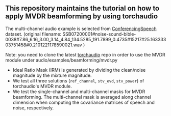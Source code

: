 This repository maintains the tutorial on how to apply MVDR beamforming by using torchaudio
-----------

The multi-channel audio example is selected from [ConferencingSpeech](https://github.com/ConferencingSpeech/ConferencingSpeech2021) dataset. 
(original filename: SSB07200001\#noise-sound-bible-0038\#7.86_6.16_3.00_3.14_4.84_134.5285_191.7899_0.4735\#15217\#25.16333303751458\#0.2101221178590021.wav )

Note: you need to clone the latest [torchaudio](https://github.com/pytorch/audio) repo in order to use the MVDR module under audio/examples/beamforming/mvdr.py

- Ideal Ratio Mask (IRM) is generated by dividing the clean/noise magnitude by the mixture magnitude.
- We test all three solutions (``ref_channel``, ``stv_evd``, ``stv_power``) of torchaudio's MVDR module.
- We test the single-channel and multi-channel masks for MVDR beamforming. The multi-channel mask is averaged along channel dimension when computing the covariance matrices of speech and noise, respectively.